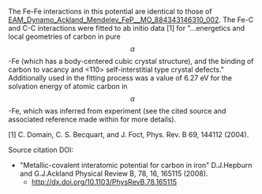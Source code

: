 The Fe-Fe interactions in this potential are identical to those of [EAM_Dynamo_Ackland_Mendelev_FeP__MO_884343146310_002](https://openkim.org/cite/MO_884343146310_002).  The Fe-C and C-C interactions were fitted to ab initio data [1] for "...energetics and local geometries of carbon in pure $$\alpha$$-Fe (which has a body-centered cubic crystal structure), and the binding of carbon to vacancy and <110> self-interstitial type crystal defects."  Additionally used in the fitting process was a value of 6.27 eV for the solvation energy of atomic carbon in $$\alpha$$-Fe, which was inferred from experiment (see the cited source and associated reference made within for more details).

[1] C. Domain, C. S. Becquart, and J. Foct, Phys. Rev. B 69, 144112 (2004).

Source citation DOI:

* "Metallic-covalent interatomic potential for carbon in iron" D.J.Hepburn and G.J.Ackland Physical Review B, 78, 16, 165115 (2008).
    - http://dx.doi.org/10.1103/PhysRevB.78.165115

